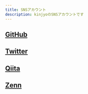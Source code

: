 ```yaml
---
title: SNSアカウント
description: kinjyoのSNSアカウントです
---
```


## [GitHub](https://github.com/kinjo1130)
## [Twitter](https://twitter.com/kinjyo1130)
## [Qiita](https://qiita.com/abcshotaro616)
## [Zenn](https://zenn.dev/kinjyo)
